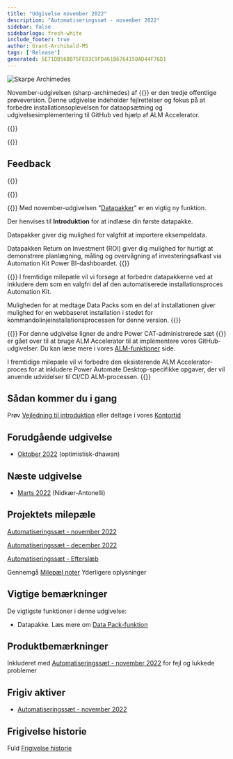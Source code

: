 ```yaml
---
title: "Udgivelse november 2022"
description: "Automatiseringssæt - november 2022"
sidebar: false
sidebarlogo: fresh-white
include_footer: true
author: Grant-Archibald-MS
tags: ['Release']
generated: 5E71DB56BB75FE03C9FD461B6764158AD44F76D1
---
```


<div class="optional">

![Skarpe Archimedes](/images/sharp-archimedes.png)

November-udgivelsen (sharp-archimedes) af {{<product-name>}} er den tredje offentlige prøveversion. Denne udgivelse indeholder fejlrettelser og fokus på at forbedre installationsoplevelsen for dataopsætning og udgivelsesimplementering til GitHub ved hjælp af ALM Accelerator.

</div>

{{<presentation slides="1,2,3">}}

<div class="optional">

{{<presentationStyles>}}

## Feedback

{{<questions name="/content/da/releases/november-2022.json" completed="Tak, fordi du gav feedback" showNavigationButtons="false" locale="da">}}

</div>

{{<slideStyles>}}

{{<slide  id="slide1" audio="releases/november-2022/DataPacks.mp3" description="Automation Kit Overview" image="releases/november-2022/DataPacks.svg" >}}
Med november-udgivelsen "[Datapakker](/da/features/datapacks)" er en vigtig ny funktion.

Der henvises til **Introduktion** for at indlæse din første datapakke.

Datapakker giver dig mulighed for valgfrit at importere eksempeldata.

Datapakken Return on Investment (ROI) giver dig mulighed for hurtigt at demonstrere planlægning, måling og overvågning af investeringsafkast via Automation Kit Power BI-dashboardet.
{{</slide>}}

{{<slide  id="slide2" audio="releases/november-2022/DataPacks-WhatsNext.mp3" description="Automation Kit Features" image="releases/november-2022/DataPacks-WhatsNext.svg?v=1" >}}
I fremtidige milepæle vil vi forsøge at forbedre datapakkerne ved at inkludere dem som en valgfri del af den automatiserede installationsproces Automation Kit.

Muligheden for at medtage Data Packs som en del af installationen giver mulighed for en webbaseret installation i stedet for kommandolinjeinstallationsprocessen for denne version.
{{</slide>}}


{{<slide id="slide3" audio="releases/november-2022/alm-roadmap.mp3" description="ALM Roadmap" localImage="/images/illustrations/alm-roadmap-2022-11.svg" >}}
For denne udgivelse ligner de andre Power CAT-administrerede sæt {{<product-name>}} er gået over til at bruge ALM Accelerator til at implementere vores GitHub-udgivelser. Du kan læse mere i vores [ALM-funktioner](/da/features/alm) side.

I fremtidige milepæle vil vi forbedre den eksisterende ALM Accelerator-proces for at inkludere Power Automate Desktop-specifikke opgaver, der vil anvende udvidelser til CI/CD ALM-processen.
{{</slide>}}

<div class="optional">

## Sådan kommer du i gang

Prøv [Vejledning til introduktion](/da/get-started) eller deltage i vores [Kontortid](/da/office-hours)

## Forudgående udgivelse

- [Oktober 2022](/da/releases/october-2022) (optimistisk-dhawan)

## Næste udgivelse

- [Marts 2022](/da/releases/december-2022) (Nidkær-Antonelli)

## Projektets milepæle

[Automatiseringssæt - november 2022](https://github.com/orgs/microsoft/projects/486/views/4)

[Automatiseringssæt - december 2022](https://github.com/orgs/microsoft/projects/486/views/5)

[Automatiseringssæt - Efterslæb](https://github.com/orgs/microsoft/projects/486/views/1)

Gennemgå [Milepæl noter](/da/releases/milestones) Yderligere oplysninger

## Vigtige bemærkninger

De vigtigste funktioner i denne udgivelse:

- Datapakke. Læs mere om [Data Pack-funktion](/da/features/datapacks)

## Produktbemærkninger

Inkluderet med [Automatiseringssæt - november 2022](https://github.com/microsoft/powercat-automation-kit/releases/tag/AutomationKit-November2022) for fejl og lukkede problemer

## Frigiv aktiver

- [Automatiseringssæt - november 2022](https://github.com/microsoft/powercat-automation-kit/releases/tag/AutomationKit-November2022)

## Frigivelse historie

Fuld [Frigivelse historie](/da/releases)

</div>
